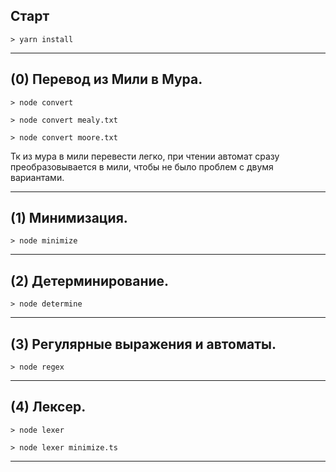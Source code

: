 ## Старт
```
> yarn install
```
____
## (0) Перевод из Мили в Мура.
```
> node convert
```
```
> node convert mealy.txt
```
```
> node convert moore.txt
```
Тк из мура в мили перевести легко, при чтении автомат сразу преобразовывается в мили,
чтобы не было проблем с двумя вариантами.
____
## (1) Минимизация.
```
> node minimize
```
____
## (2) Детерминирование.
```
> node determine
```
____
## (3) Регулярные выражения и автоматы.
```
> node regex
```
____
## (4) Лексер.
```
> node lexer
```
```
> node lexer minimize.ts
```
____
